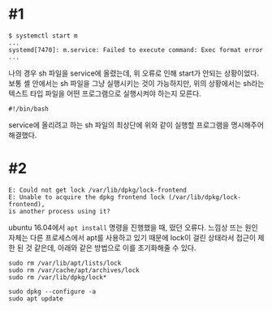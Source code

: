 # #1
```
$ systemctl start m
...
systemd[7470]: m.service: Failed to execute command: Exec format error
...
```
나의 경우 sh 파일을 service에 올렸는데, 위 오류로 인해 start가 안되는 상황이었다. 보통 셸 안에서는 sh 파일을 그냥 실행시키는 것이 가능하지만, 위의 상황에서는 sh라는 텍스트 타입 파일을 어떤 프로그램으로 실행시켜야 하는지 모른다.
```
#!/bin/bash
```
service에 올리려고 하는 sh 파일의 최상단에 위와 같이 실행할 프로그램을 명시해주어 해결했다.

# #2
```
E: Could not get lock /var/lib/dpkg/lock-frontend
E: Unable to acquire the dpkg frontend lock (/var/lib/dpkg/lock-frontend),
is another process using it?
```
ubuntu 16.04에서 `apt install` 명령을 진행했을 때, 떴던 오류다. 느낌상 뜨는 원인 자체는 다른 프로세스에서 apt를 사용하고 있기 때문에 lock이 걸린 상태라서 접근이 제한 된 것 같은데, 아래와 같은 방법으로 이를 초기화해줄 수 있다.
```
sudo rm /var/lib/apt/lists/lock
sudo rm /var/cache/apt/archives/lock
sudo rm /var/lib/dpkg/lock*

sudo dpkg --configure -a
sudo apt update
```